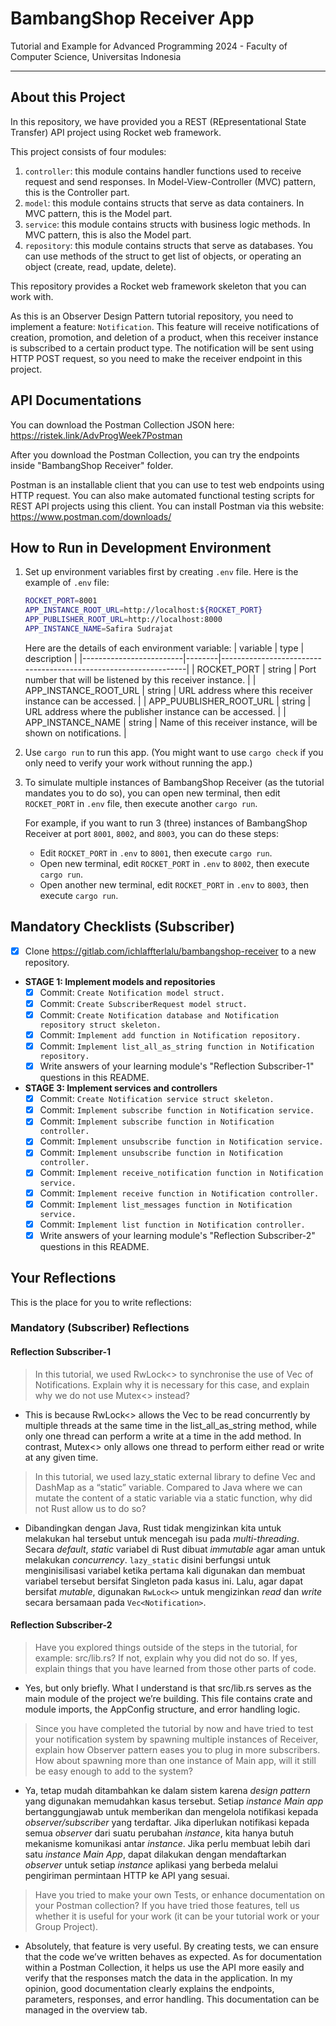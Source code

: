 # BambangShop Receiver App
Tutorial and Example for Advanced Programming 2024 - Faculty of Computer Science, Universitas Indonesia

---

## About this Project
In this repository, we have provided you a REST (REpresentational State Transfer) API project using Rocket web framework.

This project consists of four modules:
1.  `controller`: this module contains handler functions used to receive request and send responses.
    In Model-View-Controller (MVC) pattern, this is the Controller part.
2.  `model`: this module contains structs that serve as data containers.
    In MVC pattern, this is the Model part.
3.  `service`: this module contains structs with business logic methods.
    In MVC pattern, this is also the Model part.
4.  `repository`: this module contains structs that serve as databases.
    You can use methods of the struct to get list of objects, or operating an object (create, read, update, delete).

This repository provides a Rocket web framework skeleton that you can work with.

As this is an Observer Design Pattern tutorial repository, you need to implement a feature: `Notification`.
This feature will receive notifications of creation, promotion, and deletion of a product, when this receiver instance is subscribed to a certain product type.
The notification will be sent using HTTP POST request, so you need to make the receiver endpoint in this project.

## API Documentations

You can download the Postman Collection JSON here: https://ristek.link/AdvProgWeek7Postman

After you download the Postman Collection, you can try the endpoints inside "BambangShop Receiver" folder.

Postman is an installable client that you can use to test web endpoints using HTTP request.
You can also make automated functional testing scripts for REST API projects using this client.
You can install Postman via this website: https://www.postman.com/downloads/

## How to Run in Development Environment
1.  Set up environment variables first by creating `.env` file.
    Here is the example of `.env` file:
    ```bash
    ROCKET_PORT=8001
    APP_INSTANCE_ROOT_URL=http://localhost:${ROCKET_PORT}
    APP_PUBLISHER_ROOT_URL=http://localhost:8000
    APP_INSTANCE_NAME=Safira Sudrajat
    ```
    Here are the details of each environment variable:
    | variable                | type   | description                                                     |
    |-------------------------|--------|-----------------------------------------------------------------|
    | ROCKET_PORT             | string | Port number that will be listened by this receiver instance.    |
    | APP_INSTANCE_ROOT_URL   | string | URL address where this receiver instance can be accessed.       |
    | APP_PUUBLISHER_ROOT_URL | string | URL address where the publisher instance can be accessed.       |
    | APP_INSTANCE_NAME       | string | Name of this receiver instance, will be shown on notifications. |
2.  Use `cargo run` to run this app.
    (You might want to use `cargo check` if you only need to verify your work without running the app.)
3.  To simulate multiple instances of BambangShop Receiver (as the tutorial mandates you to do so),
    you can open new terminal, then edit `ROCKET_PORT` in `.env` file, then execute another `cargo run`.

    For example, if you want to run 3 (three) instances of BambangShop Receiver at port `8001`, `8002`, and `8003`, you can do these steps:
    -   Edit `ROCKET_PORT` in `.env` to `8001`, then execute `cargo run`.
    -   Open new terminal, edit `ROCKET_PORT` in `.env` to `8002`, then execute `cargo run`.
    -   Open another new terminal, edit `ROCKET_PORT` in `.env` to `8003`, then execute `cargo run`.

## Mandatory Checklists (Subscriber)
-   [x] Clone https://gitlab.com/ichlaffterlalu/bambangshop-receiver to a new repository.
-   **STAGE 1: Implement models and repositories**
    -   [x] Commit: `Create Notification model struct.`
    -   [x] Commit: `Create SubscriberRequest model struct.`
    -   [x] Commit: `Create Notification database and Notification repository struct skeleton.`
    -   [x] Commit: `Implement add function in Notification repository.`
    -   [x] Commit: `Implement list_all_as_string function in Notification repository.`
    -   [x] Write answers of your learning module's "Reflection Subscriber-1" questions in this README.
-   **STAGE 3: Implement services and controllers**
    -   [x] Commit: `Create Notification service struct skeleton.`
    -   [x] Commit: `Implement subscribe function in Notification service.`
    -   [x] Commit: `Implement subscribe function in Notification controller.`
    -   [x] Commit: `Implement unsubscribe function in Notification service.`
    -   [x] Commit: `Implement unsubscribe function in Notification controller.`
    -   [x] Commit: `Implement receive_notification function in Notification service.`
    -   [x] Commit: `Implement receive function in Notification controller.`
    -   [x] Commit: `Implement list_messages function in Notification service.`
    -   [x] Commit: `Implement list function in Notification controller.`
    -   [x] Write answers of your learning module's "Reflection Subscriber-2" questions in this README.

## Your Reflections
This is the place for you to write reflections:

### Mandatory (Subscriber) Reflections

#### Reflection Subscriber-1
> In this tutorial, we used RwLock<> to synchronise the use of Vec of Notifications. Explain why it is necessary for this case, and explain why we do not use Mutex<> instead?
- This is because RwLock<> allows the Vec<Notification> to be read concurrently by multiple threads at the same time in the list_all_as_string method, while only one thread can perform a write at a time in the add method. In contrast, Mutex<> only allows one thread to perform either read or write at any given time.
> In this tutorial, we used lazy_static external library to define Vec and DashMap as a “static” variable. Compared to Java where we can mutate the content of a static variable via a static function, why did not Rust allow us to do so?
- Dibandingkan dengan Java, Rust tidak mengizinkan kita untuk melakukan hal tersebut untuk mencegah isu pada _multi-threading_. Secara _default_, _static_ variabel di Rust dibuat _immutable_ agar aman untuk melakukan _concurrency_. `lazy_static` disini berfungsi untuk menginisilisasi variabel ketika pertama kali digunakan dan membuat variabel tersebut bersifat Singleton pada kasus ini. Lalu, agar dapat bersifat _mutable_, digunakan `RwLock<>` untuk mengizinkan _read_ dan _write_ secara bersamaan pada `Vec<Notification>`.


#### Reflection Subscriber-2
> Have you explored things outside of the steps in the tutorial, for example: src/lib.rs? If not, explain why you did not do so. If yes, explain things that you have learned from those other parts of code.
- Yes, but only briefly. What I understand is that src/lib.rs serves as the main module of the project we’re building. This file contains crate and module imports, the AppConfig structure, and error handling logic.
> Since you have completed the tutorial by now and have tried to test your notification system by spawning multiple instances of Receiver, explain how Observer pattern eases you to plug in more subscribers. How about spawning more than one instance of Main app, will it still be easy enough to add to the system?
- Ya, tetap mudah ditambahkan ke dalam sistem karena _design pattern_ yang digunakan memudahkan kasus tersebut. Setiap _instance Main app_ bertanggungjawab untuk memberikan dan mengelola notifikasi kepada _observer/subscriber_ yang terdaftar. Jika diperlukan notifikasi kepada semua _observer_ dari suatu perubahan _instance_, kita hanya butuh mekanisme komunikasi antar _instance_. Jika perlu membuat lebih dari satu _instance Main App_, dapat dilakukan dengan mendaftarkan _observer_ untuk setiap _instance_ aplikasi yang berbeda melalui pengiriman permintaan HTTP ke API yang sesuai.
> Have you tried to make your own Tests, or enhance documentation on your Postman collection? If you have tried those features, tell us whether it is useful for your work (it can be your tutorial work or your Group Project).
- Absolutely, that feature is very useful. By creating tests, we can ensure that the code we’ve written behaves as expected. As for documentation within a Postman Collection, it helps us use the API more easily and verify that the responses match the data in the application. In my opinion, good documentation clearly explains the endpoints, parameters, responses, and error handling. This documentation can be managed in the overview tab.